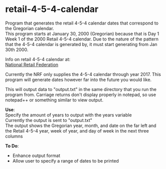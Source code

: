 retail-4-5-4-calendar
=====================

Program that generates the retail 4-5-4 calendar dates that correspond to the Gregorian calendar.  
This program starts at January 30, 2000 (Gregorian) because that is Day 1 Week 1 of the 2000 Retail 4-5-4 calendar. 
Due to the nature of the pattern that the 4-5-4 calendar is generated by, it must start generating from 
Jan 30th 2000. 

Info on retail 4-5-4 calendar at:  
[National Retail Federation](http://www.nrf.com/modules.php?name=Pages&sp_id=391)  

Currently the NRF only supplies the 4-5-4 calendar through year 2017. This program will generate dates 
however far into the future you would like.

This will output data to "output.txt" in the same directory that you run the program from. 
Carriage returns don't display properly in notepad, so use notepad++ or something similar 
to view output.

**Use**:  
Specify the amount of years to output with the years variable  
Currently the output is sent to "output.txt"  
The output shows the Gregorian year, month, and date on the far left 
and the Retail 4-5-4 year, week of year, and day of week in the next
three columns

**To Do**:  
- Enhance output format  
- Allow user to specify a range of dates to be printed  
